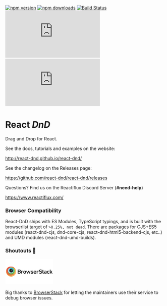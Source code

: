 [![npm version](https://img.shields.io/npm/v/react-dnd.svg?style=flat-square)](https://www.npmjs.com/package/react-dnd)
[![npm downloads](https://img.shields.io/npm/dm/react-dnd.svg?style=flat-square)](https://www.npmjs.com/package/react-dnd)
[![Build Status](https://travis-ci.org/react-dnd/react-dnd.svg?branch=master)](https://travis-ci.org/react-dnd/react-dnd)
![gzip size](http://img.badgesize.io/https://npmcdn.com/react-dnd/dist/ReactDnD.min.js?compression=gzip)
![gzip size](http://img.badgesize.io/https://npmcdn.com/react-dnd-html5-backend/dist/ReactDnDHTML5Backend.min.js?compression=gzip&label=HTML5%20backend%20gzip%20size)

# React _DnD_

Drag and Drop for React.

See the docs, tutorials and examples on the website:

http://react-dnd.github.io/react-dnd/

See the changelog on the Releases page:

https://github.com/react-dnd/react-dnd/releases

Questions? Find us on the Reactiflux Discord Server (**#need-help**)

https://www.reactiflux.com/

### Browser Compatibility
React-DnD ships with ES Modules, TypeScript typings, and is built with the browserlist target of `>0.25%, not dead`. There are packages for CJS+ES5 modules (react-dnd-cjs, dnd-core-cjs, react-dnd-html5-backend-cjs, etc..) and UMD modules (react-dnd-umd-builds).

### Shoutouts 🙏
<img src="/assets/browserstack-logo-600x315.png" height="80" title="BrowserStack Logo" alt="BrowserStack Logo" /> 

Big thanks to [BrowserStack](https://www.browserstack.com) for letting the maintainers use their service to debug browser issues.
